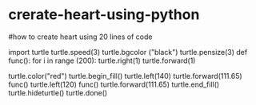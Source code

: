 # crerate-heart-using-python
#how to create heart using 20 lines of code

import turtle
turtle.speed(3)
turtle.bgcolor ("black")
turtle.pensize(3)
def func():
    for i in  range (200):
        turtle.right(1)
        turtle.forward(1)

turtle.color("red")
turtle.begin_fill()
turtle.left(140)
turtle.forward(111.65)
func()
turtle.left(120)
func()
turtle.forward(111.65)
turtle.end_fill()
turtle.hideturtle()
turtle.done()
